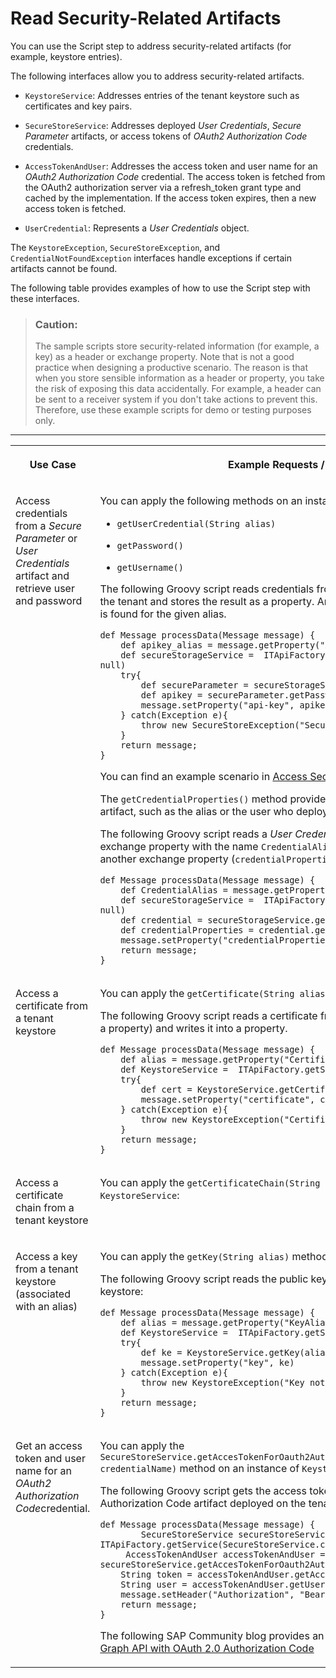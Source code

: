 <!-- loio8dd981e4f1f44d22bee22c174e5c52d0 -->

# Read Security-Related Artifacts

You can use the Script step to address security-related artifacts \(for example, keystore entries\).

The following interfaces allow you to address security-related artifacts.

-   `KeystoreService`: Addresses entries of the tenant keystore such as certificates and key pairs.

-   `SecureStoreService`: Addresses deployed *User Credentials*, *Secure Parameter* artifacts, or access tokens of *OAuth2 Authorization Code* credentials.

-   `AccessTokenAndUser`: Addresses the access token and user name for an *OAuth2 Authorization Code* credential. The access token is fetched from the OAuth2 authorization server via a refresh\_token grant type and cached by the implementation. If the access token expires, then a new access token is fetched.

-   `UserCredential`: Represents a *User Credentials* object.


The `KeystoreException`, `SecureStoreException`, and `CredentialNotFoundException` interfaces handle exceptions if certain artifacts cannot be found.

The following table provides examples of how to use the Script step with these interfaces.

> ### Caution:  
> The sample scripts store security-related information \(for example, a key\) as a header or exchange property. Note that is not a good practice when designing a productive scenario. The reason is that when you store sensible information as a header or property, you take the risk of exposing this data accidentally. For example, a header can be sent to a receiver system if you don't take actions to prevent this. Therefore, use these example scripts for demo or testing purposes only.

****


<table>
<tr>
<th valign="top">

Use Case

</th>
<th valign="top">

Example Requests / More Information

</th>
</tr>
<tr>
<td valign="top">

Access credentials from a *Secure Parameter* or *User Credentials* artifact and retrieve user and password

</td>
<td valign="top">

You can apply the following methods on an instance of `SecureStoreService`:

-   `getUserCredential(String alias)`

-   `getPassword()`

-   `getUsername()`


The following Groovy script reads credentials from a *Secure Parameter* artifact deployed on the tenant and stores the result as a property. An exception is caught if no secure parameter is found for the given alias.

```
def Message processData(Message message) {
    def apikey_alias = message.getProperty("ApiKeyAlias")
    def secureStorageService =  ITApiFactory.getService(SecureStoreService.class, null)
    try{
        def secureParameter = secureStorageService.getUserCredential(apikey_alias)
        def apikey = secureParameter.getPassword().toString()
        message.setProperty("api-key", apikey)
    } catch(Exception e){
        throw new SecureStoreException("Secure Parameter not available")
    }
    return message;
}

```

You can find an example scenario in [Access Secure Parameters in Scripts](access-secure-parameters-in-scripts-fdf4ce3.md).

The `getCredentialProperties()` method provides properties of a deployed *User Credentials* artifact, such as the alias or the user who deployed the credential.

The following Groovy script reads a *User Credentials* artifact \(with an alias given in an exchange property with the name `CredentialAlias`\) and stores the properties of the artifact in another exchange property \(`credentialProperties`\):

```
def Message processData(Message message) {
    def CredentialAlias = message.getProperty("CredentialAlias")
    def secureStorageService =  ITApiFactory.getService(SecureStoreService.class, null)
    def credential = secureStorageService.getUserCredential(CredentialAlias)
    def credentialProperties = credential.getCredentialProperties()
    message.setProperty("credentialProperties", credentialProperties)
    return message;
}
```



</td>
</tr>
<tr>
<td valign="top">

Access a certificate from a tenant keystore

</td>
<td valign="top">

You can apply the `getCertificate(String alias)` method on an instance of `KeystoreService`.

The following Groovy script reads a certificate from the keystore \(for a given alias provided in a property\) and writes it into a property.

```
def Message processData(Message message) {
    def alias = message.getProperty("CertificateAlias")
    def KeystoreService =  ITApiFactory.getService(KeystoreService.class, null)
    try{
        def cert = KeystoreService.getCertificate(alias)
        message.setProperty("certificate", cert)
    } catch(Exception e){
        throw new KeystoreException("Certificate not available")
    }
    return message;
}

```



</td>
</tr>
<tr>
<td valign="top">

Access a certificate chain from a tenant keystore

</td>
<td valign="top">

You can apply the `getCertificateChain(String alias)` method on an instance of `KeystoreService`:

</td>
</tr>
<tr>
<td valign="top">

Access a key from a tenant keystore \(associated with an alias\)

</td>
<td valign="top">

You can apply the `getKey(String alias)` method on an instance of `KeystoreService`:

The following Groovy script reads the public key from a key pair contained in the tenant keystore:

```
def Message processData(Message message) {
    def alias = message.getProperty("KeyAlias")
    def KeystoreService =  ITApiFactory.getService(KeystoreService.class, null)
    try{
        def ke = KeystoreService.getKey(alias)
        message.setProperty("key", ke)
    } catch(Exception e){
        throw new KeystoreException("Key not available")
    }
    return message;
}

```



</td>
</tr>
<tr>
<td valign="top">

Get an access token and user name for an *OAuth2 Authorization Code*credential.

</td>
<td valign="top">

You can apply the `SecureStoreService.getAccesTokenForOauth2AuthorizationCodeCredential(String credentialName)` method on an instance of `KeystoreService`:

The following Groovy script gets the access token and user associated with an OAuth2 Authorization Code artifact deployed on the tenant:

```
def Message processData(Message message) {
        SecureStoreService secureStoreService = ITApiFactory.getService(SecureStoreService.class, null);
     AccessTokenAndUser accessTokenAndUser = secureStoreService.getAccesTokenForOauth2AuthorizationCodeCredential(credential_name);
    String token = accessTokenAndUser.getAccessToken();
    String user = accessTokenAndUser.getUser();   
    message.setHeader("Authorization", "Bearer "+token);
    return message;
}

```

The following SAP Community blog provides an example: [Cloud Integration – Call Microsoft Graph API with OAuth 2.0 Authorization Code](https://blogs.sap.com/2021/01/11/cloud-integration-call-microsoft-graph-api-with-oauth-2.0-authorization-code/)

</td>
</tr>
</table>

